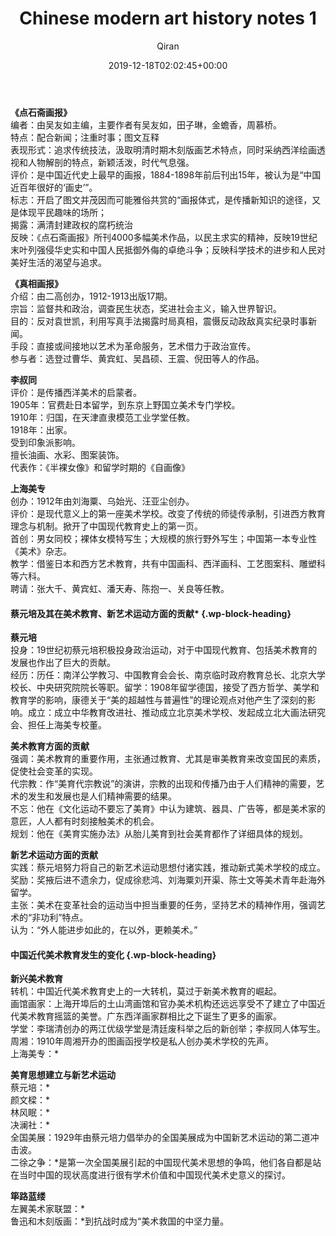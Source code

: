 ﻿---
title: Chinese modern art history notes 1
author: Qiran
type: post
date: 2019-12-18T02:02:45+00:00
aliases: ["/chinese-morden-art-history-notes-1/"]
categories:
  - Chinese art history

---
**《点石斋画报》**  
编者：由吴友如主编，主要作者有吴友如，田子琳，金蟾香，周慕桥。  
特点：配合新闻；注重时事；图文互释  
表现形式：追求传统技法，汲取明清时期木刻版画艺术特点，同时采纳西洋绘画透视和人物解剖的特点，新颖活泼，时代气息强。  
评价：是中国近代史上最早的画报，1884-1898年前后刊出15年，被认为是“中国近百年很好的‘画史’”。  
标志：开启了图文并茂因而可能雅俗共赏的“画报体式，是传播新知识的途径，又是体现平民趣味的场所；  
揭露：满清封建政权的腐朽统治  
反映：《点石斋画报》所刊4000多幅美术作品，以民主求实的精神，反映19世纪末叶列强侵华史实和中国人民抵御外侮的卓绝斗争；反映科学技术的进步和人民对美好生活的渴望与追求。

**《真相画报》**  
介绍：由二高创办，1912-1913出版17期。  
宗旨：监督共和政治，调查民生状态，奖进社会主义，输入世界智识。  
目的：反对袁世凯，利用写真手法揭露时局真相，震慑反动政敌真实纪录时事新闻。  
手段：直接或间接地以艺术为革命服务，艺术借力于政治宣传。  
参与者：选登过曹华、黄宾虹、吴昌硕、王震、倪田等人的作品。

**李叔同**  
评价：是传播西洋美术的启蒙者。  
1905年：官费赴日本留学，到东京上野国立美术专门学校。  
1910年：归国，在天津直隶模范工业学堂任教。  
1918年：出家。  
受到印象派影响。  
擅长油画、水彩、图案装饰。  
代表作：《半裸女像》和留学时期的《自画像》

**上海美专**  
创办：1912年由刘海粟、乌始光、汪亚尘创办。  
评价：是现代意义上的第一座美术学校。改变了传统的师徒传承制，引进西方教育理念与机制。掀开了中国现代教育史上的第一页。  
首创：男女同校；裸体女模特写生；大规模的旅行野外写生；中国第一本专业性《美术》杂志。  
教学：借鉴日本和西方艺术教育，共有中国画科、西洋画科、工艺图案科、雕塑科等六科。  
聘请：张大千、黄宾虹、潘天寿、陈抱一、关良等任教。

#### **蔡元培及其在美术教育、新艺术运动方面的贡献*** {.wp-block-heading}

**蔡元培**  
投身：19世纪初蔡元培积极投身政治运动，对于中国现代教育、包括美术教育的发展也作出了巨大的贡献。  
经历：历任：南洋公学教习、中国教育会会长、南京临时政府教育总长、北京大学校长、中央研究院院长等职。留学：1908年留学德国，接受了西方哲学、美学和教育学的影响，康德关于“美的超越性与普遍性”的理论观点对他产生了深刻的影响。成立：成立中华教育改进社、推动成立北京美术学校、发起成立北大画法研究会、担任上海美专校董。

**美术教育方面的贡献**  
强调：美术教育的重要作用，主张通过教育、尤其是审美教育来改变国民的素质，促使社会变革的实现。  
代宗教：作“美育代宗教说”的演讲，宗教的出现和传播乃由于人们精神的需要，艺术的发生和发展也是人们精神需要的结果。  
不忘：他在《文化运动不要忘了美育》中认为建筑、器具、广告等，都是美术家的意匠，人人都有时刻接触美术的机会。  
规划：他在《美育实施办法》从胎儿美育到社会美育都作了详细具体的规划。

**新艺术运动方面的贡献**  
实践：蔡元培努力将自己的新艺术运动思想付诸实践，推动新式美术学校的成立。  
奖励：奖掖后进不遗余力，促成徐悲鸿、刘海粟刘开渠、陈士文等美术青年赴海外留学。  
主张：美术在变革社会的运动当中担当重要的任务，坚持艺术的精神作用，强调艺术的“非功利”特点。  
认为：“外人能进步如此的，在以外，更赖美术。”

#### 中国近代美术教育发生的变化 {.wp-block-heading}

**新兴美术教育**  
转机：中国近代美术教育史上的一大转机，莫过于新美术教育的崛起。  
画馆画家：上海开埠后的土山湾画馆和官办美术机构还远远享受不了建立了中国近代美术教育摇篮的美誉。广东西洋画家群相比之下诞生了更多的画家。  
学堂：李瑞清创办的两江优级学堂是清廷废科举之后的新创举；李叔同人体写生。  
周湘：1910年周湘开办的图画函授学校是私人创办美术学校的先声。  
上海美专：*

**美育思想建立与新艺术运动**  
蔡元培：*  
颜文樑：*  
林风眠：*  
决澜社：*  
全国美展：1929年由蔡元培力倡举办的全国美展成为中国新艺术运动的第二道冲击波。  
二徐之争：*是第一次全国美展引起的中国现代美术思想的争鸣，他们各自都是站在当时中国的现状高度进行很有学术价值和中国现代美术史意义的探讨。

**筚路蓝缕**  
左翼美术家联盟：*  
鲁迅和木刻版画：*到抗战时成为“美术救国的中坚力量。
